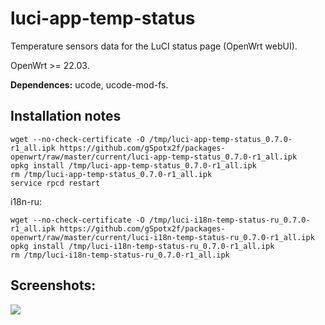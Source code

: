 # luci-app-temp-status
Temperature sensors data for the LuCI status page (OpenWrt webUI).

OpenWrt >= 22.03.

**Dependences:** ucode, ucode-mod-fs.

## Installation notes

    wget --no-check-certificate -O /tmp/luci-app-temp-status_0.7.0-r1_all.ipk https://github.com/gSpotx2f/packages-openwrt/raw/master/current/luci-app-temp-status_0.7.0-r1_all.ipk
    opkg install /tmp/luci-app-temp-status_0.7.0-r1_all.ipk
    rm /tmp/luci-app-temp-status_0.7.0-r1_all.ipk
    service rpcd restart

i18n-ru:

    wget --no-check-certificate -O /tmp/luci-i18n-temp-status-ru_0.7.0-r1_all.ipk https://github.com/gSpotx2f/packages-openwrt/raw/master/current/luci-i18n-temp-status-ru_0.7.0-r1_all.ipk
    opkg install /tmp/luci-i18n-temp-status-ru_0.7.0-r1_all.ipk
    rm /tmp/luci-i18n-temp-status-ru_0.7.0-r1_all.ipk

## Screenshots:

![](https://github.com/gSpotx2f/luci-app-temp-status/blob/master/screenshots/01.jpg)
